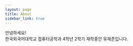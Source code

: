 ```yaml
---
layout: page
title: About
sidebar_link: true
---
```


<p class="message">
  안녕하세요!<br>
  한국외국어대학교 컴퓨터공학과 4학년 2학기 재학중인 유재준입니다.
</p>
